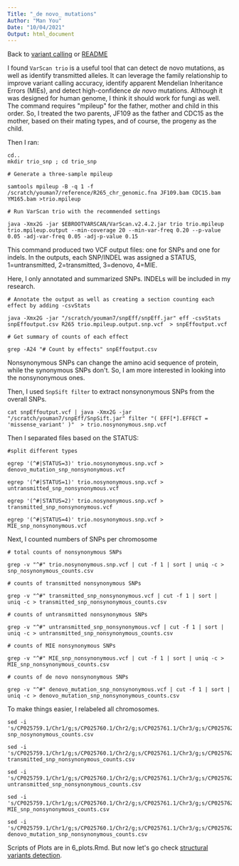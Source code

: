 ```yaml
---
Title: "_de novo_ mutations"
Author: "Man You"
Date: "10/04/2021"
Output: html_document
---
```

Back to [variant calling](https://github.com/manyou7/Bio722_project_genomic_variation/blob/346ee8842927b17bb02dea023d0c9673bbc3098f/3_variant_calling.md) or [README](https://github.com/manyou7/bio722_project_genomic_variations/blob/01e4810d1d0725e7a8bde9d12f16d0368fbc6666/README.md)

I found ```VarScan trio``` is a useful tool that can detect de novo mutations, as well as identify transmitted alleles. It can leverage the family relationship to improve variant calling accuracy, identify apparent Mendelian Inheritance Errors (MIEs), and detect high-confidence _de novo_ mutations. Although it was designed for human genome, I think it should work for fungi as well. The command requires "mpileup" for the father, mother and child in this order. So, I treated the two parents, JF109 as the father and CDC15 as the mother, based on their mating types, and of course, the progeny as the child. 

Then I ran:

```{bash}
cd..
mkdir trio_snp ; cd trio_snp

# Generate a three-sample mpileup

samtools mpileup -B -q 1 -f /scratch/youman7/reference/R265_chr_genomic.fna JF109.bam CDC15.bam YM165.bam >trio.mpileup

# Run VarScan trio with the recommended settings

java -Xmx2G -jar $EBROOTVARSCAN/VarScan.v2.4.2.jar trio trio.mpileup trio.mpileup.output --min-coverage 20 --min-var-freq 0.20 --p-value 0.05 -adj-var-freq 0.05 -adj-p-value 0.15
```

This command produced two VCF output files: one for SNPs and one for indels. In the outputs, each SNP/INDEL was assigned a STATUS, 1=untransmitted, 2=transmitted, 3=denovo, 4=MIE. 

Here, I only annotated and summarized SNPs. INDELs will be included in my research.

```{bash}
# Annotate the output as well as creating a section counting each effect by adding -csvStats

java -Xmx2G -jar "/scratch/youman7/snpEff/snpEff.jar" eff -csvStats snpEffoutput.csv R265 trio.mpileup.output.snp.vcf  > snpEffoutput.vcf

# Get summary of counts of each effect

grep -A24 "# Count by effects" snpEffoutput.csv
```

Nonsynonymous SNPs can change the amino acid sequence of protein, while the synonymous SNPs don't. So, I am more interested in looking into the nonsynonymous ones.

Then, I used  ```SnpSift filter``` to extract nonsynonymous SNPs from the overall SNPs. 

```{bash}
cat snpEffoutput.vcf | java -Xmx2G -jar "/scratch/youman7/snpEff/SnpSift.jar" filter "( EFF[*].EFFECT = 'missense_variant' )"  > trio.nosynonymous.snp.vcf
```

Then I separated files based on the STATUS:

```{bash}
#split different types 

egrep '(^#|STATUS=3)' trio.nosynonymous.snp.vcf > denovo_mutation_snp_nonsynonymous.vcf

egrep '(^#|STATUS=1)' trio.nosynonymous.snp.vcf > untransmitted_snp_nonsynonymous.vcf

egrep '(^#|STATUS=2)' trio.nosynonymous.snp.vcf > transmitted_snp_nonsynonymous.vcf

egrep '(^#|STATUS=4)' trio.nosynonymous.snp.vcf > MIE_snp_nonsynonymous.vcf
```

Next, I counted numbers of SNPs per chromosome

```{bash}
# total counts of nonsynonymous SNPs

grep -v "^#" trio.nosynonymous.snp.vcf | cut -f 1 | sort | uniq -c > snp_nosynonymous_counts.csv

# counts of transmitted nonsynonymous SNPs

grep -v "^#" transmitted_snp_nonsynonymous.vcf | cut -f 1 | sort | uniq -c > transmitted_snp_nonsynonymous_counts.csv

# counts of untransmitted nonsynonymous SNPs

grep -v "^#" untransmitted_snp_nonsynonymous.vcf | cut -f 1 | sort | uniq -c > untransmitted_snp_nonsynonymous_counts.csv

# counts of MIE nonsynonymous SNPs

grep -v "^#" MIE_snp_nonsynonymous.vcf | cut -f 1 | sort | uniq -c > MIE_snp_nonsynonymous_counts.csv

# counts of de novo nonsynonymous SNPs

grep -v "^#" denovo_mutation_snp_nonsynonymous.vcf | cut -f 1 | sort | uniq -c > denovo_mutation_snp_nonsynonymous_counts.csv
```

To make things easier, I relabeled all chromosomes.

```{bash}
sed -i 's/CP025759.1/Chr1/g;s/CP025760.1/Chr2/g;s/CP025761.1/Chr3/g;s/CP025762.1/Chr4/g;s/CP025763.1/Chr5/g;s/CP025764.1/Chr6/g;s/CP025765.1/Chr7/g;s/CP025766.1/Chr8/g;s/CP025767.1/Chr9/g;s/CP025768.1/Chr10/g;s/CP025769.1/Chr11/g;s/CP025770.1/Chr12/g;s/CP025771.1/Chr13/g;s/CP025772.1/Chr14/g;s/CP025773.1/MT/g' snp_nosynonymous_counts.csv

sed -i 's/CP025759.1/Chr1/g;s/CP025760.1/Chr2/g;s/CP025761.1/Chr3/g;s/CP025762.1/Chr4/g;s/CP025763.1/Chr5/g;s/CP025764.1/Chr6/g;s/CP025765.1/Chr7/g;s/CP025766.1/Chr8/g;s/CP025767.1/Chr9/g;s/CP025768.1/Chr10/g;s/CP025769.1/Chr11/g;s/CP025770.1/Chr12/g;s/CP025771.1/Chr13/g;s/CP025772.1/Chr14/g;s/CP025773.1/MT/g' transmitted_snp_nonsynonymous_counts.csv

sed -i 's/CP025759.1/Chr1/g;s/CP025760.1/Chr2/g;s/CP025761.1/Chr3/g;s/CP025762.1/Chr4/g;s/CP025763.1/Chr5/g;s/CP025764.1/Chr6/g;s/CP025765.1/Chr7/g;s/CP025766.1/Chr8/g;s/CP025767.1/Chr9/g;s/CP025768.1/Chr10/g;s/CP025769.1/Chr11/g;s/CP025770.1/Chr12/g;s/CP025771.1/Chr13/g;s/CP025772.1/Chr14/g;s/CP025773.1/MT/g' untransmitted_snp_nonsynonymous_counts.csv

sed -i 's/CP025759.1/Chr1/g;s/CP025760.1/Chr2/g;s/CP025761.1/Chr3/g;s/CP025762.1/Chr4/g;s/CP025763.1/Chr5/g;s/CP025764.1/Chr6/g;s/CP025765.1/Chr7/g;s/CP025766.1/Chr8/g;s/CP025767.1/Chr9/g;s/CP025768.1/Chr10/g;s/CP025769.1/Chr11/g;s/CP025770.1/Chr12/g;s/CP025771.1/Chr13/g;s/CP025772.1/Chr14/g;s/CP025773.1/MT/g' MIE_snp_nonsynonymous_counts.csv

sed -i 's/CP025759.1/Chr1/g;s/CP025760.1/Chr2/g;s/CP025761.1/Chr3/g;s/CP025762.1/Chr4/g;s/CP025763.1/Chr5/g;s/CP025764.1/Chr6/g;s/CP025765.1/Chr7/g;s/CP025766.1/Chr8/g;s/CP025767.1/Chr9/g;s/CP025768.1/Chr10/g;s/CP025769.1/Chr11/g;s/CP025770.1/Chr12/g;s/CP025771.1/Chr13/g;s/CP025772.1/Chr14/g;s/CP025773.1/MT/g' denovo_mutation_snp_nonsynonymous_counts.csv
```

Scripts of Plots are in 6_plots.Rmd. But now let's go check [structural variants detection](https://github.com/manyou7/Bio722_project_genomic_variation/blob/346ee8842927b17bb02dea023d0c9673bbc3098f/5_structural_variants.md).



